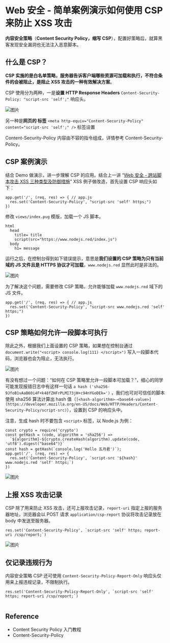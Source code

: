 # Web 安全 - 简单案例演示如何使用 CSP 来防止 XSS 攻击

**内容安全策略**（**Content Security Policy，缩写 CSP**），配置好策略后，就算黑客发现安全漏洞也无法注入恶意脚本。

## 什么是 CSP？

**CSP 实施的是白名单策略，服务器告诉客户端哪些资源可加载和执行，不符合条件的会被阻止，是阻止 XSS 攻击的一种有效解决方案**。

CSP 使用分为两种，一是**设置 HTTP Response Headers** `Content-Security-Policy: "script-src 'self';"` 响应头。

![图片](https://mmbiz.qpic.cn/mmbiz_png/wnIMIiaEIIrgZYH7Sk2iaWXJXlSjSUorZ72Nd7SPHTm5rHxOqiaYc8IHkEHwicx3IEDC64aicUEaQhiaSdbiarGPxnnYA/640?wx_fmt=png&tp=webp&wxfrom=5&wx_lazy=1&wx_co=1)

另一种是**网页的  标签** `<meta http-equiv="Content-Security-Policy" content="script-src 'self';" />` 标签设置

Content-Security-Policy 内容由不容的指令组成，详情参考 Content-Security-Policy。

## CSP 案例演示

结合 Demo 做演示，进一步理解 CSP 的应用。结合上一讲 “[Web 安全 - 跨站脚本攻击 XSS 三种类型及防御措施](https://mp.weixin.qq.com/s?__biz=MzU3NTg5MjU1Mw==&mid=2247484403&idx=1&sn=4507ea22cd1a8659db10a6d683f0255c&scene=21#wechat_redirect)” XSS 例子做改造，首先设置 CSP 响应头如下：

```
app.get('/', (req, res) => { // app.js
  res.set('Content-Security-Policy', "script-src 'self' https;")
})
```

修改 `views/index.pug` 模版，加载一个 JS 脚本。

```
html
  head
    title= title
    script(src="https://www.nodejs.red/index.js") 
  body
    h1= message
```

运行之后，在控制台得到如下错误提示，意思是**我们设置的 CSP 策略为只有当前域的 JS 文件且是 HTTPS 协议才可加载**，`www.nodejs.red` 显然此时是非法的。

![图片](https://mmbiz.qpic.cn/mmbiz_png/wnIMIiaEIIrgZYH7Sk2iaWXJXlSjSUorZ7LUYkuqiaE1pWb0PdlNyt0XPhnCSicC7Pbqj7aO6Y0QJWlbCbVLwLKDsg/640?wx_fmt=png&tp=webp&wxfrom=5&wx_lazy=1&wx_co=1)

为了解决这个问题，需要修改 CSP 策略，允许能够加载 `www.nodejs.red` 域下的 JS 文件。

```
app.get('/', (req, res) => { // app.js
  res.set('Content-Security-Policy', "script-src www.nodejs.red 'self' https;")
})
```

## CSP 策略如何允许一段脚本可执行

除此之外，根据我们上面设置的 CSP 策略，如果想在控制台通过 `document.write("<script> console.log(111) </script>")` 写入一段脚本代码，浏览器也会为阻止，无法执行。

![图片](https://mmbiz.qpic.cn/mmbiz_png/wnIMIiaEIIrgZYH7Sk2iaWXJXlSjSUorZ7sAiauPdrZvFdy1O5ZPWHuo3ceofeibmTbw3NicQ7icHbKdTYnbMaUkMAkw/640?wx_fmt=png&tp=webp&wxfrom=5&wx_lazy=1&wx_co=1)

有没有想过一个问题：“如何在 CSP 策略里允许一段脚本可加载？”，细心的同学可能发现报错日志中有这样一句话 `a hash ('sha256-9JfoB1vAaB60i4F+k48fZHFrPLMI73jH+c94nYGoDEk=')` ，我们也可对可信任的脚本使用 sha256 算法计算出 hash 值（`[<hash-algorithm>-<base64-value>](https://developer.mozilla.org/en-US/docs/Web/HTTP/Headers/Content-Security-Policy/script-src)`），设置到 CSP 的响应头中。

注意，生成 hash 时不要包含 `<script>` 标签，以 Node.js 为例：

```
const crypto = require('crypto')
const getHash = (code, algorithm = 'sha256') => 
  `${algorithm}-${crypto.createHash(algorithm).update(code, 'utf8').digest("base64")}`
const hash = getHash(`console.log('Hello 五月君')`);
app.get('/', (req, res) => {
  res.set('Content-Security-Policy', `script-src '${hash}' www.nodejs.red 'self' https;`)
})
```

![图片](https://mmbiz.qpic.cn/mmbiz_png/wnIMIiaEIIrgZYH7Sk2iaWXJXlSjSUorZ7nQSbr7jEQuoXDPNmtL2qdmjoNE2liawnlKsibYibxopvA9dGkSZbStXag/640?wx_fmt=png&tp=webp&wxfrom=5&wx_lazy=1&wx_co=1)

## 上报 XSS 攻击记录

CSP 除了用来防止 XSS 攻击，还可上报攻击记录，`report-uri` 指定上报的服务器地址，浏览器会以 POST 请求 `application/csp-report` 协议将攻击记录放在 body 中发送至服务器。

```
res.set('Content-Security-Policy', `script-src 'self' https; report-uri /csp/report;`)
```

![图片](https://mmbiz.qpic.cn/mmbiz_png/wnIMIiaEIIrgZYH7Sk2iaWXJXlSjSUorZ7S9JrcKia62qqYIuqOOBeI7yHfFic8wTp2zgbyqQfHuJM9icpPsKtic5PKA/640?wx_fmt=png&tp=webp&wxfrom=5&wx_lazy=1&wx_co=1)

## 仅记录违规行为

内容安全策略 CSP 还可使用 `Content-Security-Policy-Report-Only` 响应头仅用来上报违规记录，不限制执行。

```
res.set('Content-Security-Policy-Report-Only', `script-src 'self' https; report-uri /csp/report;`)
```

![图片](data:image/gif;base64,iVBORw0KGgoAAAANSUhEUgAAAAEAAAABCAYAAAAfFcSJAAAADUlEQVQImWNgYGBgAAAABQABh6FO1AAAAABJRU5ErkJggg==)

## Reference

- Content Security Policy 入门教程
- Content-Security-Policy

